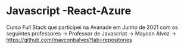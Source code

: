 # Javascript -React-Azure
Curso Full Stack que participei na Avanade em Junho de 2021 com os seguintes professores
-> Professor de Javascript -> Maycon Alvez -> https://github.com/mayconbalves?tab=repositories
